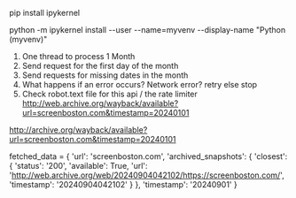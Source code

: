pip install ipykernel

python -m ipykernel install --user --name=myvenv --display-name "Python (myvenv)"

1. One thread to process 1 Month
2. Send request for the first day of the month
3. Send requests for missing dates in the month
4. What happens if an error occurs? Network error? retry else stop
5. Check robot.text file for this api / the rate limiter
http://web.archive.org/wayback/available?url=screenboston.com&timestamp=20240101

http://archive.org/wayback/available?url=screenboston.com&timestamp=20240101

fetched_data = {
    'url': 'screenboston.com',
    'archived_snapshots': {
        'closest': {
            'status': '200',
            'available': True,
            'url': 'http://web.archive.org/web/20240904042102/https://screenboston.com/',
            'timestamp': '20240904042102'
        }
    },
    'timestamp': '20240901'
}